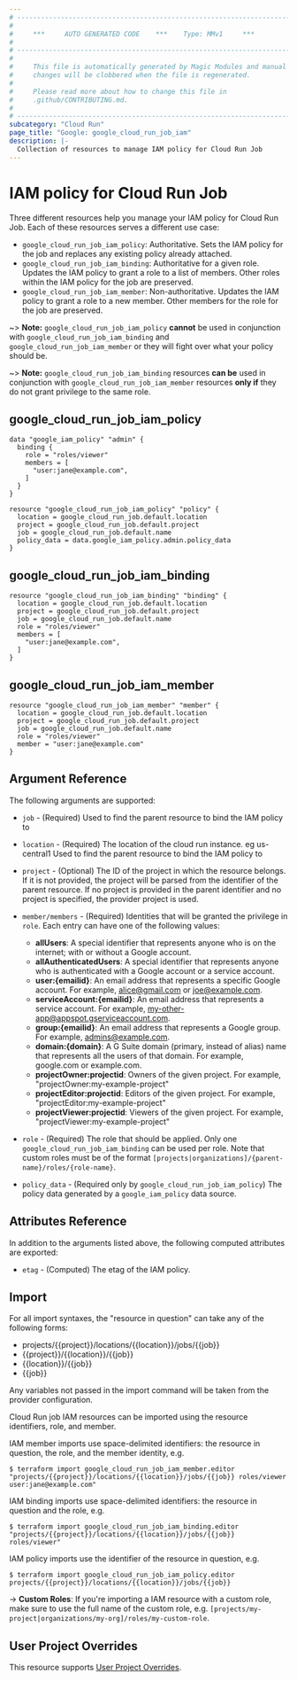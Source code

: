 ```yaml
---
# ----------------------------------------------------------------------------
#
#     ***     AUTO GENERATED CODE    ***    Type: MMv1     ***
#
# ----------------------------------------------------------------------------
#
#     This file is automatically generated by Magic Modules and manual
#     changes will be clobbered when the file is regenerated.
#
#     Please read more about how to change this file in
#     .github/CONTRIBUTING.md.
#
# ----------------------------------------------------------------------------
subcategory: "Cloud Run"
page_title: "Google: google_cloud_run_job_iam"
description: |-
  Collection of resources to manage IAM policy for Cloud Run Job
---
```


# IAM policy for Cloud Run Job
Three different resources help you manage your IAM policy for Cloud Run Job. Each of these resources serves a different use case:

* `google_cloud_run_job_iam_policy`: Authoritative. Sets the IAM policy for the job and replaces any existing policy already attached.
* `google_cloud_run_job_iam_binding`: Authoritative for a given role. Updates the IAM policy to grant a role to a list of members. Other roles within the IAM policy for the job are preserved.
* `google_cloud_run_job_iam_member`: Non-authoritative. Updates the IAM policy to grant a role to a new member. Other members for the role for the job are preserved.

~> **Note:** `google_cloud_run_job_iam_policy` **cannot** be used in conjunction with `google_cloud_run_job_iam_binding` and `google_cloud_run_job_iam_member` or they will fight over what your policy should be.

~> **Note:** `google_cloud_run_job_iam_binding` resources **can be** used in conjunction with `google_cloud_run_job_iam_member` resources **only if** they do not grant privilege to the same role.




## google\_cloud\_run\_job\_iam\_policy

```hcl
data "google_iam_policy" "admin" {
  binding {
    role = "roles/viewer"
    members = [
      "user:jane@example.com",
    ]
  }
}

resource "google_cloud_run_job_iam_policy" "policy" {
  location = google_cloud_run_job.default.location
  project = google_cloud_run_job.default.project
  job = google_cloud_run_job.default.name
  policy_data = data.google_iam_policy.admin.policy_data
}
```

## google\_cloud\_run\_job\_iam\_binding

```hcl
resource "google_cloud_run_job_iam_binding" "binding" {
  location = google_cloud_run_job.default.location
  project = google_cloud_run_job.default.project
  job = google_cloud_run_job.default.name
  role = "roles/viewer"
  members = [
    "user:jane@example.com",
  ]
}
```

## google\_cloud\_run\_job\_iam\_member

```hcl
resource "google_cloud_run_job_iam_member" "member" {
  location = google_cloud_run_job.default.location
  project = google_cloud_run_job.default.project
  job = google_cloud_run_job.default.name
  role = "roles/viewer"
  member = "user:jane@example.com"
}
```

## Argument Reference

The following arguments are supported:

* `job` - (Required) Used to find the parent resource to bind the IAM policy to
* `location` - (Required) The location of the cloud run instance. eg us-central1 Used to find the parent resource to bind the IAM policy to

* `project` - (Optional) The ID of the project in which the resource belongs.
    If it is not provided, the project will be parsed from the identifier of the parent resource. If no project is provided in the parent identifier and no project is specified, the provider project is used.

* `member/members` - (Required) Identities that will be granted the privilege in `role`.
  Each entry can have one of the following values:
  * **allUsers**: A special identifier that represents anyone who is on the internet; with or without a Google account.
  * **allAuthenticatedUsers**: A special identifier that represents anyone who is authenticated with a Google account or a service account.
  * **user:{emailid}**: An email address that represents a specific Google account. For example, alice@gmail.com or joe@example.com.
  * **serviceAccount:{emailid}**: An email address that represents a service account. For example, my-other-app@appspot.gserviceaccount.com.
  * **group:{emailid}**: An email address that represents a Google group. For example, admins@example.com.
  * **domain:{domain}**: A G Suite domain (primary, instead of alias) name that represents all the users of that domain. For example, google.com or example.com.
  * **projectOwner:projectid**: Owners of the given project. For example, "projectOwner:my-example-project"
  * **projectEditor:projectid**: Editors of the given project. For example, "projectEditor:my-example-project"
  * **projectViewer:projectid**: Viewers of the given project. For example, "projectViewer:my-example-project"

* `role` - (Required) The role that should be applied. Only one
    `google_cloud_run_job_iam_binding` can be used per role. Note that custom roles must be of the format
    `[projects|organizations]/{parent-name}/roles/{role-name}`.

* `policy_data` - (Required only by `google_cloud_run_job_iam_policy`) The policy data generated by
  a `google_iam_policy` data source.

## Attributes Reference

In addition to the arguments listed above, the following computed attributes are
exported:

* `etag` - (Computed) The etag of the IAM policy.

## Import

For all import syntaxes, the "resource in question" can take any of the following forms:

* projects/{{project}}/locations/{{location}}/jobs/{{job}}
* {{project}}/{{location}}/{{job}}
* {{location}}/{{job}}
* {{job}}

Any variables not passed in the import command will be taken from the provider configuration.

Cloud Run job IAM resources can be imported using the resource identifiers, role, and member.

IAM member imports use space-delimited identifiers: the resource in question, the role, and the member identity, e.g.
```
$ terraform import google_cloud_run_job_iam_member.editor "projects/{{project}}/locations/{{location}}/jobs/{{job}} roles/viewer user:jane@example.com"
```

IAM binding imports use space-delimited identifiers: the resource in question and the role, e.g.
```
$ terraform import google_cloud_run_job_iam_binding.editor "projects/{{project}}/locations/{{location}}/jobs/{{job}} roles/viewer"
```

IAM policy imports use the identifier of the resource in question, e.g.
```
$ terraform import google_cloud_run_job_iam_policy.editor projects/{{project}}/locations/{{location}}/jobs/{{job}}
```

-> **Custom Roles**: If you're importing a IAM resource with a custom role, make sure to use the
 full name of the custom role, e.g. `[projects/my-project|organizations/my-org]/roles/my-custom-role`.

## User Project Overrides

This resource supports [User Project Overrides](https://www.terraform.io/docs/providers/google/guides/provider_reference.html#user_project_override).
